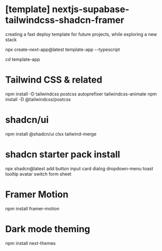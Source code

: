 # [template] nextjs-supabase-tailwindcss-shadcn-framer
 creating a fast deploy template for future projects, while exploring a new stack


npx create-next-app@latest template-app --typescript

cd template-app

# Tailwind CSS & related
npm install -D tailwindcss postcss autoprefixer tailwindcss-animate
npm install -D @tailwindcss/postcss

# shadcn/ui
npm install @shadcn/ui clsx tailwind-merge
# shadcn starter pack install
npx shadcn@latest add button input card dialog dropdown-menu toast tooltip avatar switch form sheet

# Framer Motion
npm install framer-motion

# Dark mode theming
npm install next-themes
